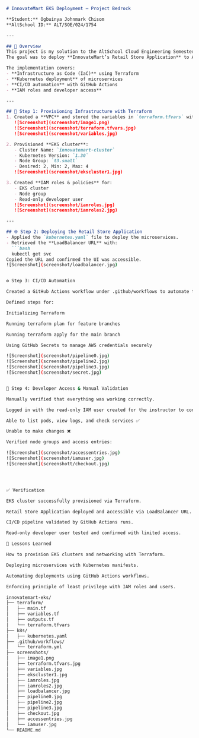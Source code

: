 
```markdown
# InnovateMart EKS Deployment – Project Bedrock

**Student:** Ogbuinya Johnmark Chisom  
**AltSchool ID:** ALT/SOE/024/1754

---

## 📌 Overview
This project is my solution to the AltSchool Cloud Engineering Semester 3, Month 2 assessment.  
The goal was to deploy **InnovateMart’s Retail Store Application** to AWS **Elastic Kubernetes Service (EKS)** with automation, security, and scalability best practices.  

The implementation covers:  
- **Infrastructure as Code (IaC)** using Terraform  
- **Kubernetes deployment** of microservices  
- **CI/CD automation** with GitHub Actions  
- **IAM roles and developer access**  

---

## 🚀 Step 1: Provisioning Infrastructure with Terraform
1. Created a **VPC** and stored the variables in `terraform.tfvars` with all dependencies like route tables, subnets, and gateways attached.  
   ![Screenshot](screenshot/image1.png)  
   ![Screenshot](screenshot/terraform.tfvars.jpg)  
   ![Screenshot](screenshot/variables.jpg)  

2. Provisioned **EKS cluster**:  
   - Cluster Name: `innovatemart-cluster`  
   - Kubernetes Version: `1.30`  
   - Node Group: `t3.small`  
   - Desired: 2, Min: 2, Max: 4  
   ![Screenshot](screenshot/ekscluster1.jpg)  

3. Created **IAM roles & policies** for:  
   - EKS cluster  
   - Node group  
   - Read-only developer user  
   ![Screenshot](screenshot/iamroles.jpg)  
   ![Screenshot](screenshot/iamroles2.jpg)  

---

## 🌐 Step 2: Deploying the Retail Store Application
- Applied the `kubernetes.yaml` file to deploy the microservices.  
- Retrieved the **LoadBalancer URL** with:  
  ```bash
  kubectl get svc
Copied the URL and confirmed the UI was accessible.
![Screenshot](screenshot/loadbalancer.jpg)


⚙️ Step 3: CI/CD Automation

Created a GitHub Actions workflow under .github/workflows to automate the Terraform process.

Defined steps for:

Initializing Terraform

Running terraform plan for feature branches

Running terraform apply for the main branch

Using GitHub Secrets to manage AWS credentials securely

![Screenshot](screenshot/pipeline0.jpg)
![Screenshot](screenshot/pipeline2.jpg)
![Screenshot](screenshot/pipeline3.jpg)
![Screenshot](screenshot/secret.jpg)


🔑 Step 4: Developer Access & Manual Validation

Manually verified that everything was working correctly.

Logged in with the read-only IAM user created for the instructor to confirm:

Able to list pods, view logs, and check services ✅

Unable to make changes ❌

Verified node groups and access entries:

![Screenshot](screenshot/accessentries.jpg)
![Screenshot](screenshot/iamuser.jpg)
![Screenshot](screenshott/checkout.jpg)




✅ Verification

EKS cluster successfully provisioned via Terraform.

Retail Store Application deployed and accessible via LoadBalancer URL.

CI/CD pipeline validated by GitHub Actions runs.

Read-only developer user tested and confirmed with limited access.

📖 Lessons Learned

How to provision EKS clusters and networking with Terraform.

Deploying microservices with Kubernetes manifests.

Automating deployments using GitHub Actions workflows.

Enforcing principle of least privilege with IAM roles and users.

innovatemart-eks/
├── terraform/
│   ├── main.tf
│   ├── variables.tf
│   ├── outputs.tf
│   └── terraform.tfvars
├── k8s/
│   ├── kubernetes.yaml
├── .github/workflows/
│   └── terraform.yml
├── screenshots/
│   ├── image1.png
│   ├── terraform.tfvars.jpg
│   ├── variables.jpg
│   ├── ekscluster1.jpg
│   ├── iamroles.jpg
│   ├── iamroles2.jpg
│   ├── loadbalancer.jpg
│   ├── pipeline0.jpg
│   ├── pipeline2.jpg
│   ├── pipeline3.jpg
│   ├── checkout.jpg
│   ├── accessentries.jpg
│   └── iamuser.jpg
└── README.md
   
